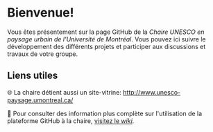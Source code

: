 # Bienvenue!

Vous êtes présentement sur la page GitHub de la _Chaire UNESCO en paysage urbain de l’Université de Montréal_. Vous pouvez ici suivre le développement des différents projets et participer aux discussions et travaux de votre groupe.

## Liens utiles

:globe_with_meridians: La chaire détient aussi un site-vitrine:  http://www.unesco-paysage.umontreal.ca/

:open_book: Pour consulter des information plus complète sur l'utilisation de la plateforme GitHub à la chaire, [visitez le _wiki_](https://github.com/CUPUM/.github/wiki).
